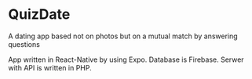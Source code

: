 # QuizDate
A dating app based not on photos but on a mutual match by answering questions

App written in React-Native by using Expo. Database is Firebase. Serwer with API is written in PHP.
